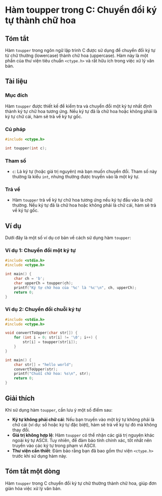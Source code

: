 <!--
Meta Description: # Hàm toupper trong C: Chuyển đổi ký tự thành chữ hoa ## Tóm tắt Hàm `toupper` trong ngôn ngữ lập trình C được sử dụng để chuyển đổi ký tự từ chữ thườ...
Meta Keywords: chữ, hàm, toupper, hoa, đổi
-->

# Hàm toupper trong C: Chuyển đổi ký tự thành chữ hoa

## Tóm tắt
Hàm `toupper` trong ngôn ngữ lập trình C được sử dụng để chuyển đổi ký tự từ chữ thường (lowercase) thành chữ hoa (uppercase). Hàm này là một phần của thư viện tiêu chuẩn `<ctype.h>` và rất hữu ích trong việc xử lý văn bản.

## Tài liệu
### Mục đích
Hàm `toupper` được thiết kế để kiểm tra và chuyển đổi một ký tự nhất định thành ký tự chữ hoa tương ứng. Nếu ký tự đã là chữ hoa hoặc không phải là ký tự chữ cái, hàm sẽ trả về ký tự gốc.

### Cú pháp
```c
#include <ctype.h>

int toupper(int c);
```

### Tham số
- `c`: Là ký tự (hoặc giá trị nguyên) mà bạn muốn chuyển đổi. Tham số này thường là kiểu `int`, nhưng thường được truyền vào là một ký tự.

### Trả về
- Hàm `toupper` trả về ký tự chữ hoa tương ứng nếu ký tự đầu vào là chữ thường. Nếu ký tự đã là chữ hoa hoặc không phải là chữ cái, hàm sẽ trả về ký tự gốc.

## Ví dụ
Dưới đây là một số ví dụ cơ bản về cách sử dụng hàm `toupper`:

### Ví dụ 1: Chuyển đổi một ký tự
```c
#include <stdio.h>
#include <ctype.h>

int main() {
    char ch = 'b';
    char upperCh = toupper(ch);
    printf("Ký tự chữ hoa của '%c' là '%c'\n", ch, upperCh);
    return 0;
}
```

### Ví dụ 2: Chuyển đổi chuỗi ký tự
```c
#include <stdio.h>
#include <ctype.h>

void convertToUpper(char str[]) {
    for (int i = 0; str[i] != '\0'; i++) {
        str[i] = toupper(str[i]);
    }
}

int main() {
    char str[] = "hello world";
    convertToUpper(str);
    printf("Chuỗi chữ hoa: %s\n", str);
    return 0;
}
```

## Giải thích
Khi sử dụng hàm `toupper`, cần lưu ý một số điểm sau:
- **Ký tự không phải chữ cái**: Nếu bạn truyền vào một ký tự không phải là chữ cái (ví dụ: số hoặc ký tự đặc biệt), hàm sẽ trả về ký tự đó mà không thay đổi.
- **Giá trị không hợp lệ**: Hàm `toupper` có thể nhận các giá trị nguyên khác ngoài ký tự ASCII. Tuy nhiên, để đảm bảo tính chính xác, tốt nhất nên truyền vào các ký tự trong phạm vi ASCII.
- **Thư viện cần thiết**: Đảm bảo rằng bạn đã bao gồm thư viện `<ctype.h>` trước khi sử dụng hàm này.

## Tóm tắt một dòng
Hàm `toupper` trong C chuyển đổi ký tự chữ thường thành chữ hoa, giúp đơn giản hóa việc xử lý văn bản.